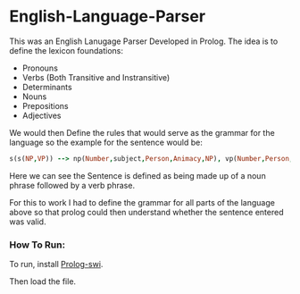 # English-Language-Parser

This was an English Lanugage Parser Developed in Prolog. The idea is to define the lexicon foundations:
- Pronouns
- Verbs (Both Transitive and Instransitive)
- Determinants
- Nouns
- Prepositions
- Adjectives

We would then Define the rules that would serve as the grammar for the language 
so the example for the sentence would be:

```prolog
s(s(NP,VP)) --> np(Number,subject,Person,Animacy,NP), vp(Number,Person,Animacy,VP).
```
Here we can see the Sentence is defined as being made up of a noun phrase followed by a verb phrase.

For this to work I had to define the grammar for all parts of the language above so that prolog could then understand whether the sentence entered was valid.

### How To Run:

To run, install [Prolog-swi](https://www.swi-prolog.org/).

Then load the file.
